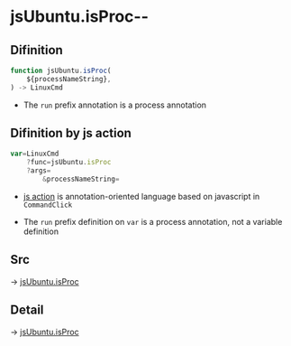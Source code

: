 # jsUbuntu.isProc--

## Difinition

```js.js
function jsUbuntu.isProc(
	${processNameString},
) -> LinuxCmd
```

- The `run` prefix annotation is a process annotation


## Difinition by js action

```js.js
var=LinuxCmd
	?func=jsUbuntu.isProc
	?args=
		&processNameString=
```

- [js action](#) is annotation-oriented language based on javascript in `CommandClick`

- The `run` prefix definition on `var` is a process annotation, not a variable definition

## Src

-> [jsUbuntu.isProc](https://github.com/puutaro/CommandClick/blob/master/app/src/main/java/com/puutaro/commandclick/fragment_lib/terminal_fragment/js_interface/JsUbuntu.kt#L267)

## Detail

-> [jsUbuntu.isProc](https://github.com/puutaro/CommandClick/blob/master/md/developer/js_interface/details/JsUbuntu/isProc.md)
